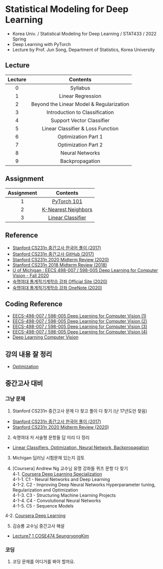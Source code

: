 # Statistical Modeling for Deep Learning
- Korea Univ. / Statistical Modeling for Deep Learning / STAT433 / 2022 Spring
- Deep Learning with PyTorch
- Lecture by Prof. Jun Song, Department of Statistics, Korea University

## Lecture
|Lecture|Contents|
|:------:|:-----:|
|0|Syllabus|
|1|Linear Regression|
|2|Beyond the Linear Model & Regularization|
|3|Introduction to Classification|
|4|Support Vector Classifier|
|5|Linear Classifier & Loss Function|
|6|Optimization Part 1|
|7|Optimization Part 2|
|8|Neural Networks|
|9|Backpropagation|

<!-- ## Schedule (at Syllabus)
|Lecture|Contents|
|:------:|:-----:|
|0|Syllabus|
|1|Introduction|
|2|Machine Learning Basic 1|
|3|Machine Learning Basic 2|
|4|Optimization|
|5|Neural Networks|
|6|Backpropagation|
|7|Convolutional Neural Networks (CNN)|
|8|Midterm Exam|
|9|Training Neural Networks|
|10|Object Detection and Segmentation|
|11|Recurrent Neural Networks (RNN)|
|12|Visualization Deep Networks|
|13|Generative Models|
|14|Topic Class|
|15|Project Presentation|
|16|Term Project Report| -->

## Assignment
|Assignment|Contents|
|:------:|:-----:|
|1|[PyTorch 101](https://github.com/jason2133/deep_learning/tree/master/Assignment%201/final%20version)|
|2|[K-Nearest Neighbors](https://github.com/jason2133/deep_learning/tree/master/Assignment%202/submit)|
|3|[Linear Classifier](https://github.com/jason2133/deep_learning/tree/master/Assignment%203/v2)|

## Reference
- [Stanford CS231n 중간고사 한국어 풀이 (2017)](https://shinest-programming.tistory.com/24)
- [Stanford CS231n 중간고사 GitHub (2017)](https://github.com/Shinest-changwon/cs231n/tree/master/midterm)
- [Stanford CS231n 2020 Midterm Review (2020)](http://cs231n.stanford.edu/slides/2020/section_5_midterm.pdf)
- [Stanford CS231n 2018 Midterm Review (2018)](http://cs231n.stanford.edu/slides/2018/cs231n_2018_midterm_review.pdf)
- [U of Michigan : EECS 498-007 / 598-005 Deep Learning for Computer Vision - Fall 2020](https://web.eecs.umich.edu/~justincj/teaching/eecs498/FA2020/schedule.html)
- [숙명여대 통계적기계학습 강좌 Official Site (2020)](https://sites.google.com/view/statml-smwu-2020s)
- [숙명여대 통계적기계학습 강좌 OneNote (2020)](https://onedrive.live.com/redir?resid=717308D9A7793AB4%21275&authkey=%21AB2MNiv0wdJvb7w&page=View&wd=target%28lecture%20slides%20%2B%20notes.one%7Ccadc3cc8-b629-4656-b142-6109d3cfd72d%2FLec02%20Image%20Classification%7C6fc4fc78-51ce-f14e-8652-a00e526f2a75%2F%29)

## Coding Reference
- [EECS-498-007 / 598-005 Deep Learning for Computer Vision (1)](https://github.com/subinium/DL4CV-Code)
- [EECS-498-007 / 598-005 Deep Learning for Computer Vision (2)](https://github.com/linxiaow/EECS498-Deep-Learning-for-Vision)
- [EECS-498-007 / 598-005 Deep Learning for Computer Vision (3)](https://github.com/iMeleon/EECS-498-007-598-005-solutions)
- [EECS-498-007 / 598-005 Deep Learning for Computer Vision (4)](https://github.com/AndreiKeino/EECS-498-007-598-005-Deep-Learning-for-Computer-Vision)
- [Deep Learning Computer Vision](https://github.com/jasonbian97/Deep-Learning-Computer-Vision)
 
## 강의 내용 잘 정리
- [Optimization ](https://velog.io/@opcho/%ED%95%9C-%EB%AC%B8%EC%9E%A5%EC%9C%BC%EB%A1%9C-%EC%A0%95%EB%A6%AC%ED%95%98%EB%8A%94-computer-vision-3#adam-almost-rmsprop--momentum)

## 중간고사 대비
### 그냥 문제
1. Stanford CS231n 중간고사 문제 다 찾고 풀이 다 찾기 (난 17년도만 찾음)
- [Stanford CS231n 중간고사 한국어 풀이 (2017)](https://shinest-programming.tistory.com/24)
- [Stanford CS231n 2020 Midterm Review (2020)](http://cs231n.stanford.edu/slides/2020/section_5_midterm.pdf)

2. 숙명여대 저 서술형 문항들 답 미리 다 정리
- [Linear Classifiers, Optimization, Neural Network, Backpropagation](https://onedrive.live.com/redir?resid=717308D9A7793AB4%21275&authkey=%21AB2MNiv0wdJvb7w&page=View&wd=target%28self%20check.one%7C25739cf5-ce5e-4e46-9480-255491cfb949%2Flec3%20-%20linear%20classifiers%7Cea49938b-a2f1-8e4d-a74a-72ed8c6c4d0a%2F%29)

3. Michigan 딥러닝 시험문제 있는지 검토

4. [Coursera] Andrew Ng 교수님 유명 강좌들 퀴즈 문항 다 찾기  
4-1. [Coursera Deep Learning Specialization](https://github.com/amanchadha/coursera-deep-learning-specialization)  
4-1-1. C1 - Neural Networks and Deep Learning  
4-1-2. C2 - Improving Deep Neural Networks Hyperparameter tuning, Regularization and Optimization  
4-1-3. C3 - Structuring Machine Learning Projects  
4-1-4. C4 - Convolutional Neural Networks  
4-1-5. C5 - Sequence Models  
  
4-2. [Coursera Deep Learning](https://github.com/Kulbear/deep-learning-coursera)

5. 김승룡 교수님 중간고사 해설
- [Lecture7 1 COSE474 SeungryongKim](https://www.youtube.com/watch?v=8buOdBPLOHI)

### 코딩
1. 코딩 문제를 어디거를 봐야 할까요.



